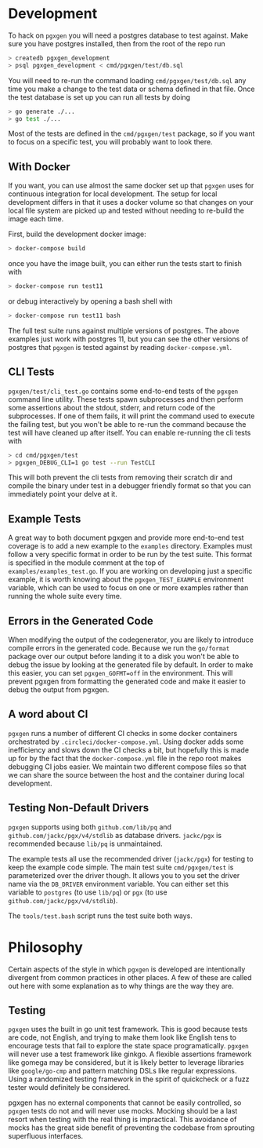 # Development

To hack on `pgxgen` you will need a postgres database to test against.
Make sure you have postgres installed, then from the root of the repo run

```bash
> createdb pgxgen_development
> psql pgxgen_development < cmd/pgxgen/test/db.sql
```

You will need to re-run the command loading `cmd/pgxgen/test/db.sql` any time
you make a change to the test data or schema defined in that file. Once
the test database is set up you can run all tests by doing

```bash
> go generate ./...
> go test ./...
```

Most of the tests are defined in the `cmd/pgxgen/test` package, so if you
want to focus on a specific test, you will probably want to look there.

## With Docker

If you want, you can use almost the same docker set up that `pgxgen` uses for
continuous integration for local development. The setup for local development
differs in that it uses a docker volume so that changes on your local file system
are picked up and tested without needing to re-build the image each time.

First, build the development docker image:

```bash
> docker-compose build
```

once you have the image built, you can either run the tests
start to finish with

```bash
> docker-compose run test11
```

or debug interactively by opening a bash shell with

```bash
> docker-compose run test11 bash
```

The full test suite runs against multiple versions of postgres. The above examples
just work with postgres 11, but you can see the other versions of postgres that
`pgxgen` is tested against by reading `docker-compose.yml`.

## CLI Tests

`pgxgen/test/cli_test.go` contains some end-to-end tests of the `pgxgen` command
line utility. These tests spawn subprocesses and then perform some assertions
about the stdout, stderr, and return code of the subprocesses. If one of them
fails, it will print the command used to execute the failing test, but you won't
be able to re-run the command because the test will have cleaned up after
itself. You can enable re-running the cli tests with

```bash
> cd cmd/pgxgen/test
> pgxgen_DEBUG_CLI=1 go test --run TestCLI
```

This will both prevent the cli tests from removing their scratch dir and
compile the binary under test in a debugger friendly format so that you can
immediately point your delve at it.

## Example Tests

A great way to both document pgxgen and provide more end-to-end test coverage is to add a
new example to the `examples` directory. Examples must follow a very specific format in order
to be run by the test suite. This format is specified in the module comment at the top of
`examples/examples_test.go`. If you are working on developing just a specific example, it is
worth knowing about the `pgxgen_TEST_EXAMPLE` environment variable, which can be used to focus
on one or more examples rather than running the whole suite every time.

## Errors in the Generated Code

When modifying the output of the codegenerator, you are likely to introduce compile
errors in the generated code. Because we run the `go/format` package over our output
before landing it to a disk you won't be able to debug the issue by looking at the
generated file by default. In order to make this easier, you can set `pgxgen_GOFMT=off`
in the environment. This will prevent pgxgen from formatting the generated code
and make it easier to debug the output from pgxgen.

## A word about CI

`pgxgen` runs a number of different CI checks in some docker containers orchestrated by
`.circleci/docker-compose.yml`. Using docker adds some inefficiency and slows down the
CI checks a bit, but hopefully this is made up for by the fact that the `docker-compose.yml`
file in the repo root makes debugging CI jobs easier. We maintain two different compose files
so that we can share the source between the host and the container during local development.

## Testing Non-Default Drivers

`pgxgen` supports using both `github.com/lib/pq` and `github.com/jackc/pgx/v4/stdlib` as
database drivers. `jackc/pgx` is recommended because `lib/pq` is unmaintained.

The example tests all use the recommended driver (`jackc/pgx`) for testing to keep the example code
simple. The main test suite `cmd/pgxgen/test` is parameterized over the driver though. It
allows you to you set the driver name via the `DB_DRIVER` environment variable. You can
either set this variable to `postgres` (to use `lib/pq`) or `pgx` (to use
`github.com/jackc/pgx/v4/stdlib`).

The `tools/test.bash` script runs the test suite both ways.

# Philosophy

Certain aspects of the style in which `pgxgen` is developed are intentionally divergent
from common practices in other places. A few of these are called out here with some
explanation as to why things are the way they are.

## Testing

`pgxgen` uses the built in go unit test framework. This is good because tests are code, not English,
and trying to make them look like English tens to encourage tests that fail to explore the state
space programatically. `pgxgen` will never use a test framework like ginkgo. A flexible assertions
framework like gomega may be considered, but it is likely better to leverage libraries like
`google/go-cmp` and pattern matching DSLs like regular expressions. Using a randomized testing
framework in the spirit of quickcheck or a fuzz tester would definitely be considered.

pgxgen has no external components that cannot be easily controlled, so `pgxgen` tests do not
and will never use mocks. Mocking should be a last resort when testing with the real thing is
impractical. This avoidance of mocks has the great side benefit of preventing the codebase
from sprouting superfluous interfaces.
